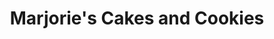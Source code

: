 ---
title: "Marjorie's Cakes and Cookies"
url: /paranaque/marjories-cakes-and-cookies/
shop: Bäckerei
---